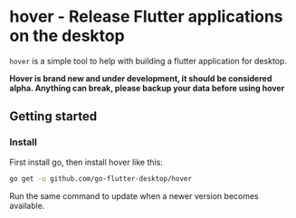 # hover - Release Flutter applications on the desktop

`hover` is a simple tool to help with building a flutter application for desktop.

**Hover is brand new and under development, it should be considered alpha. Anything can break, please backup your data before using hover**

## Getting started

### Install

First install go, then install hover like this:

```bash
go get -u github.com/go-flutter-desktop/hover
```

Run the same command to update when a newer version becomes available.
